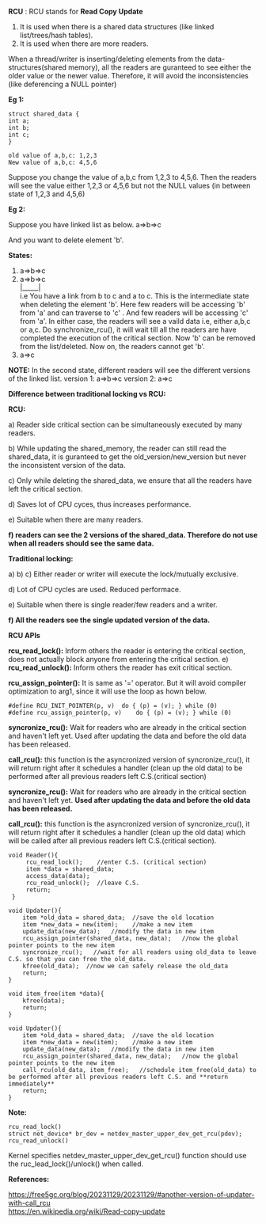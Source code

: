 **RCU** : RCU stands for **Read Copy Update**


1) It is used when there is a shared data structures (like linked list/trees/hash tables).
2) It is used when there are more readers.

When a thread/writer is inserting/deleting elements from the data-structures(shared memory), all the readers are guranteed to see either the older value or the newer value. Therefore, it will avoid the inconsistencies (like deferencing a NULL pointer)

**Eg 1:**
```
struct shared_data {
int a;
int b;
int c;
}
```

```
old value of a,b,c: 1,2,3
New value of a,b,c: 4,5,6
```
Suppose you change the value of a,b,c from 1,2,3 to 4,5,6. Then the readers will see the value either 1,2,3 or 4,5,6 but not the NULL values (in between state of 1,2,3 and 4,5,6)

**Eg 2:**

Suppose you have linked list as below.
a=>b=>c

And you want to delete element 'b'.

**States:**

1) a=>b=>c
2) a=>b=>c\
   |_____|\
  i.e You have a link from b to c and a to c.
This is the intermediate state when deleting the element 'b'.
Here few readers will be accessing 'b' from 'a' and can traverse to 'c' . And few readers will be accessing 'c' from 'a'.
In either case, the readers will see a vaild data i.e, either a,b,c or a,c. 
   Do synchronize_rcu(), it will wait till all the readers are have completed the execution of the critical section. Now 'b' can be removed from the list/deleted.
   Now on, the readers cannot get 'b'.
5) a=>c
   
**NOTE:**
In the second state, different readers will see the different versions of the linked list.
version 1: a=>b=>c
version 2: a=>c

**Difference between traditional locking vs RCU:**

**RCU:** 

a) Reader side critical section can be simultaneously executed by many readers.

b) While updating the shared_memory, the reader can still read the shared_data, it is guranteed to get the old_version/new_version but never the inconsistent version of the data.

c) Only while deleting the shared_data, we ensure that all the readers have left the critical section.

d) Saves lot of CPU cyces, thus increases performance.

e) Suitable when there are many readers.

**f) readers can see the 2 versions of the shared_data. Therefore do not use when all readers should see the same data.**

**Traditional locking:**

a) b) c) Either reader or writer will execute the lock/mutually exclusive.

d) Lot of CPU cycles are used. Reduced performace.

e) Suitable when there is single reader/few readers and a writer.

**f) All the readers see the single updated version of the data.**

**RCU APIs**

**rcu_read_lock():** Inform others the reader is entering the critical section, does not actually block anyone from entering the critical section.
e)
**rcu_read_unlock():** Inform others the reader has exit critical section.

**rcu_assign_pointer():** It is same as '=' operator. But it will avoid compiler optimization to arg1, since it will use the loop as hown below.
```
#define RCU_INIT_POINTER(p, v)	do { (p) = (v); } while (0)
#define rcu_assign_pointer(p, v)	do { (p) = (v); } while (0)
```

**syncronize_rcu():** Wait for readers who are already in the critical section and haven't left yet. Used after updating the data and before the old data has been released.

**call_rcu():** this function is the asyncronized version of syncronize_rcu(), it will return right after it schedules a handler (clean up the old data) to be performed after all previous readers left C.S.(critical section)

**syncronize_rcu():** Wait for readers who are already in the critical section and haven't left yet.
**Used after updating the data and before the old data has been released.**

**call_rcu():** this function is the asyncronized version of syncronize_rcu(), it will return right after it schedules a handler (clean up the old data) which will be called after all previous readers left C.S.(critical section).

```
void Reader(){
     rcu_read_lock();    //enter C.S. (critical section)
     item *data = shared_data;
     access_data(data);
     rcu_read_unlock();  //leave C.S.
     return;
 }
```
```
void Updater(){
    item *old_data = shared_data;  //save the old location
    item *new_data = new(item);    //make a new item
    update_data(new_data);   //modify the data in new item
    rcu_assign_pointer(shared_data, new_data);   //now the global pointer points to the new item
    syncronize_rcu();   //wait for all readers using old_data to leave C.S. so that you can free the old_data.
    kfree(old_data);  //now we can safely release the old_data
    return;
}
```
```
void item_free(item *data){
    kfree(data);
    return;
}
```
```
void Updater(){
    item *old_data = shared_data;  //save the old location
    item *new_data = new(item);    //make a new item
    update_data(new_data);   //modify the data in new item
    rcu_assign_pointer(shared_data, new_data);   //now the global pointer points to the new item
    call_rcu(old_data, item_free);   //schedule item_free(old_data) to be performed after all previous readers left C.S. and **return immediately**
    return;
}
```

**Note:**

```
rcu_read_lock()
struct net_device* br_dev = netdev_master_upper_dev_get_rcu(pdev);
rcu_read_unlock()
```

Kernel specifies netdev_master_upper_dev_get_rcu() function should use the ruc_lead_lock()/unlock() when called.

**References:**

https://free5gc.org/blog/20231129/20231129/#another-version-of-updater-with-call_rcu \
https://en.wikipedia.org/wiki/Read-copy-update
